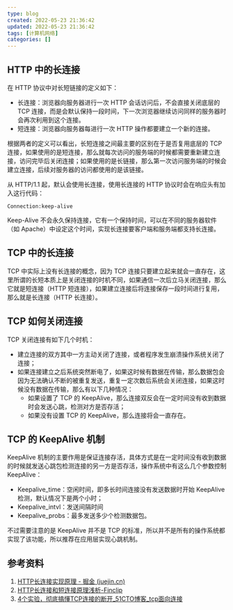 ```yaml
---
type: blog
created: 2022-05-23 21:36:42
updated: 2022-05-23 21:36:42
tags: [计算机网络]
categories: []
---
```


## HTTP 中的长连接

在 HTTP 协议中对长短链接的定义如下：

* 长连接：浏览器向服务器进行一次 HTTP 会话访问后，不会直接关闭底层的 TCP 连接，而是会默认保持一段时间，下一次浏览器继续访问同样的服务器时会再次利用到这个连接。
* 短连接：浏览器向服务器每进行一次 HTTP 操作都要建立一个新的连接。

根据两者的定义可以看出，长短连接之间最主要的区别在于是否复用底层的 TCP 连接，如果使用的是短连接，那么就每次访问的服务端的时候都需要重新建立连接，访问完毕后关闭连接；如果使用的是长链接，那么第一次访问服务端的时候会建立连接，后续对服务器的访问都使用的是该链接。

从 HTTP/1.1 起，默认会使用长连接，使用长连接的 HTTP 协议时会在响应头有加入这行代码：

```http
Connection:keep-alive
```

Keep-Alive 不会永久保持连接，它有一个保持时间，可以在不同的服务器软件（如 Apache）中设定这个时间，实现长连接要客户端和服务端都支持长连接。

## TCP 中的长连接

TCP 中实际上没有长连接的概念，因为 TCP 连接只要建立起来就会一直存在，这里所谓的长短本质上是关闭连接的时机不同，如果通信一次后立马关闭连接，那么它就是短连接（HTTP 短连接），如果建立连接后将连接保存一段时间进行复用，那么就是长连接（HTTP 长连接）。

## TCP 如何关闭连接

TCP 关闭连接有如下几个时机：

* 建立连接的双方其中一方主动关闭了连接，或者程序发生崩溃操作系统关闭了连接；
* 如果连接建立之后系统突然断电了，如果这时候有数据在传输，那么数据包会因为无法确认不断的被重复发送，重复一定次数后系统会关闭连接，如果这时候没有数据在传输，那么有以下几种情况：
  * 如果设置了 TCP 的 KeepAlive，那么连接双反会在一定时间没有收到数据时会发送心跳，检测对方是否存活；
  * 如果没有设置 TCP 的 KeepAlive，那么连接将会一直存在。

## TCP 的 KeepAlive 机制

KeepAlive 机制的主要作用是保证连接存活，具体方式是在一定时间没有收到数据的时候就发送心跳包检测连接的另一方是否存活，操作系统中有这么几个参数控制 KeepAlive：

* Keepalive_time：空闲时间，即多长时间连接没有发送数据时开始 KeepAlive 检测，默认情况下是两个小时；
* Keepalive_intvl：发送间隔时间
* Keepalive_probs：最多发送多少个检测数据包。

不过需要注意的是 KeepAlive 并不是 TCP 的标准，所以并不是所有的操作系统都实现了该功能，所以推荐在应用层实现心跳机制。

## 参考资料

1. [HTTP长连接实现原理 - 掘金 (juejin.cn)](https://juejin.cn/post/6923887573861564423)
2. [HTTP长连接和短连接原理浅析-Finclip](https://www.finclip.com/news/f/495.html)
3. [4个实验，彻底搞懂TCP连接的断开_51CTO博客_tcp面向连接](https://blog.51cto.com/u_15067225/4334375)
